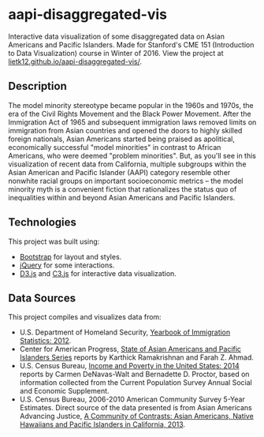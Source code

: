 # aapi-disaggregated-vis
Interactive data visualization of some disaggregated data on Asian Americans and Pacific Islanders. Made for Stanford's CME 151 (Introduction to Data Visualization) course in Winter of 2016. View the project at [lietk12.github.io/aapi-disaggregated-vis/](//lietk12.github.io/aapi-disaggregated-vis/).

## Description
The model minority stereotype became popular in the 1960s and 1970s, the era of the Civil Rights Movement and the Black Power Movement. After the Immigration Act of 1965 and subsequent immigration laws removed limits on immigration from Asian countries and opened the doors to highly skilled foreign nationals, Asian Americans started being praised as apolitical, economically successful "model minorities" in contrast to African Americans, who were deemed "problem minorities". But, as you'll see in this visualization of recent data from California, multiple subgroups within the Asian American and Pacific Islander (AAPI) category resemble other nonwhite racial groups on important socioeconomic metrics – the model minority myth is a convenient fiction that rationalizes the status quo of inequalities within and beyond Asian Americans and Pacific Islanders.

## Technologies
This project was built using:
* [Bootstrap](getbootstrap.com/) for layout and styles.
* [jQuery](http://jquery.com/) for some interactions.
* [D3.js](http://d3js.org/) and [C3.js](http://c3js.org/) for interactive data visualization.

## Data Sources
This project compiles and visualizes data from:
* U.S. Department of Homeland Security, [Yearbook of Immigration Statistics: 2012](//www.dhs.gov/yearbook-immigration-statistics-2012-legal-permanent-residents).
* Center for American Progress, [State of Asian Americans and Pacific Islanders Series](//www.americanprogress.org/issues/race/report/2014/04/23/87520/state-of-asian-americans-and-pacific-islanders-series/) reports by Karthick Ramakrishnan and Farah Z. Ahmad.
* U.S. Census Bureau, [Income and Poverty in the United States: 2014](https://www.census.gov/hhes/www/poverty/data/#cps) reports by Carmen DeNavas-Walt and Bernadette D. Proctor, based on information collected from the Current Population Survey Annual Social and Economic Supplement.
* U.S. Census Bureau, 2006-2010 American Community Survey 5-Year Estimates. Direct source of the data presented is from Asian Americans Advancing Justice, [A Community of Contrasts: Asian Americans, Native Hawaiians and Pacific Islanders in California, 2013](http://www.advancingjustice.org/publication/community-contrasts-asian-americans-native-hawaiians-and-pacific-islanders-california).
